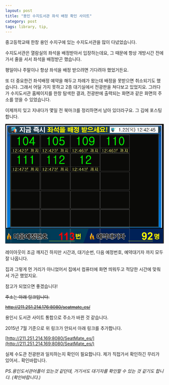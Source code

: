 ```yaml
---
layout: post
title: "용인 수지도서관 좌석 배정 확인 사이트"
category: post
tags: library, tip,
---
```

중고등학교때 한창 용인 수지구에 있는 수지도서관을 많이 다녔었습니다.

수지도서관은 열람실의 좌석을 배정받아서 입장하는데요, 그 때문에 항상 개방시간 전에 가서 줄을 서서 좌석을 배정받곤 했습니다.

평일이나 주말이나 항상 좌석을 배정 받으려면 기다려야 했었거든요.

또 더 중요한건 좌석배정 예약을 해두고 차례가 왔는데 배정을 못받으면 취소되기도 했습니다. 그래서 어딜 가지 못하고 2층 대기실에서 전광판을 쳐다보고 있었지요. 그러다가 수지도서관 홈페이지를 한창 탐색한 결과, 전광판에 출력되는 화면과 같은 화면의 주소를 얻을 수 있었습니다.

이제까지 잊고 지내다가 몇일 전 북마크를 정리하면서 남아 있더라구요. 그 김에 포스팅 합니다.


![전광판 이미지](/images/2015-01-21/01.png)


레이아웃이 조금 깨지긴 하지만 시간과, 대기순번, 다음 예정번호, 예약대기자 까지 모두 잘 나옵니다.

집과 그렇게 먼 거리가 아니었어서 집에서 컴퓨터에 화면 띄워두고 적당한 시간에 맞춰서 가곤 했었지요.

참고가 되었으면 좋겠습니다!


~~주소는 아래 링크입니다.~~

~~http://211.251.214.176:8080/seatmate_es/~~


용인시 도서관 사이트 통합으로 주소가 바뀐 것 같습니다.

2015년 7월 기준으로 위 링크가 안되서 아래 링크를 추가합니다.  

[http://211.251.214.169:8080/SeatMate_es/](http://211.251.214.169:8080/SeatMate_es/)


실제 수도관 전광판과 일치하는지 확인이 필요합니다. 제가 직접가서 확인하긴 무리가 있어서.. 확인바랍니다.



_PS.용인도서관어플이 있는것 같던데, 거기서도 대기자를 확인할 수 있는 것 같기도 합니다. (확인바랍니다.)_
